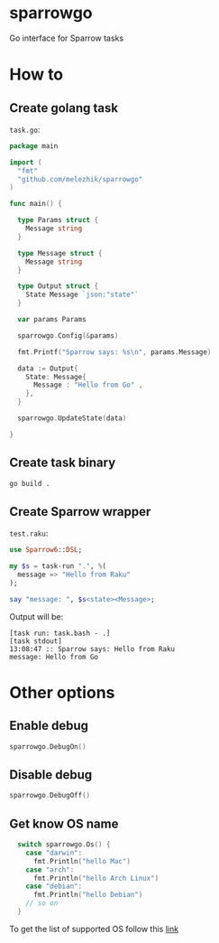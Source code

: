 # sparrowgo

Go interface for Sparrow tasks

# How to

## Create golang task

`task.go`:

```go
package main

import (
  "fmt"
  "github.com/melezhik/sparrowgo"
)

func main() {

  type Params struct {
    Message string
  }

  type Message struct {
    Message string
  }

  type Output struct {
    State Message `json:"state"`
  }

  var params Params

  sparrowgo.Config(&params)

  fmt.Printf("Sparrow says: %s\n", params.Message)

  data := Output{ 
    State: Message{ 
      Message : "Hello from Go" ,
    },
  }

  sparrowgo.UpdateState(data)

}
```

## Create task binary

```bash
go build .
```

## Create Sparrow wrapper

`test.raku`:

```raku
use Sparrow6::DSL;

my $s = task-run ".", %(
  message => "Hello from Raku"
);

say "message: ", $s<state><Message>;
```

Output will be:

```
[task run: task.bash - .]
[task stdout]
13:08:47 :: Sparrow says: Hello from Raku
message: Hello from Go
```

# Other options


## Enable debug

```go
sparrowgo.DebugOn()
```

## Disable debug

```go
sparrowgo.DebugOff()
```

## Get know OS name

```go
  switch sparrowgo.Os() {
    case "darwin":
      fmt.Println("hello Mac")
    case "arch":
      fmt.Println("hello Arch Linux")
    case "debian":
      fmt.Println("hello Debian")
    // so on
  }
```

To get the list of supported OS follow this [link](https://github.com/melezhik/Sparrow6/blob/master/documentation/development.md#recognizable-os-list)
